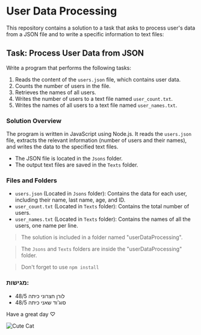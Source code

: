 # User Data Processing

This repository contains a solution to a task that asks to process user's data from a JSON file and to write a specific information to text files:

## Task: Process User Data from JSON
Write a program that performs the following tasks:

1. Reads the content of the `users.json` file, which contains user data.
2. Counts the number of users in the file.
3. Retrieves the names of all users.
4. Writes the number of users to a text file named `user_count.txt`.
5. Writes the names of all users to a text file named `user_names.txt`.

### Solution Overview

The program is written in JavaScript using Node.js. It reads the `users.json` file, extracts the relevant information (number of users and their names), and writes the data to the specified text files.

- The JSON file is located in the `Jsons` folder.
- The output text files are saved in the `Texts` folder.
  
### Files and Folders

- `users.json` (Located in `Jsons` folder): Contains the data for each user, including their name, last name, age, and ID.
- `user_count.txt` (Located in `Texts` folder): Contains the total number of users.
- `user_names.txt` (Located in `Texts` folder): Contains the names of all the users, one name per line.

> The solution is included in a folder named "userDataProcessing".

> The `Jsons` and `Texts` folders are inside the "userDataProcessing" folder.

> Don't forget to use `npm install`


### מגישות:
- לורן חצרוני כיתה 48/5
- סוג'וד שאני כיתה 48/5


Have a great day ♡


![Cute Cat](https://github.com/user-attachments/assets/3e1c626b-fecd-45b1-93ca-a704dc2722a5)

